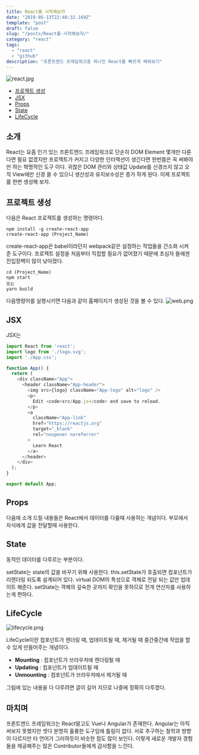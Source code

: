 ```yaml
---
title: React를 시작해보자
date: "2019-05-13T22:40:32.169Z"
template: "post"
draft: false
slug: "/posts/React를-시작해보자/"
category: "react"
tags:
  - "react"
  - "github"
description: "프론트엔드 프레임워크중 하나인 React를 빠르게 배워보기"
---
```


![react.jpg](/media/react.png)

- [프로젝트 생성](#프로젝트-생성)
- [JSX](#JSX)
- [Props](#props)
- [State](#state)
- [LifeCycle](#lifecycle)



## 소개

React는 요즘 인기 있는 프론트엔드 프레임워크로 단순히 DOM Element 몇개만 다룬다면 필요 없겠지만 프로젝트가 커지고 다양한 인터랙션이 생긴다면 한번쯤은 꼭 써봐야만 하는 혁명적인 도구 이다. 귀찮은 DOM 관리와 상태값 Update를 신경쓰지 않고 오직 View에만 신경 쓸 수 있으니 생산성과 유지보수성은 증가 하게 된다. 이제 프로젝트를 한번 생성해 보자.

## 프로젝트 생성

다음은 React 프로젝트를 생성하는 명령어다.

```
npm install -g create-react-app
create-react-app (Project_Name)
```
create-react-app은 babel이라던지 webpack같은 설정하는 작업들을 간소화 시켜준 도구이다. 프로젝트 설정을 처음부터 직접할 필요가 없어졌기 때문에 초심자 들에겐 진입장벽이 많이 낮아졌다. 

```
cd (Project_Name)
npm start
또는
yarn build
```
다음명령어를 실행시키면 다음과 같이 홈페이지가 생성된 것을 볼 수 있다.
![web.png](/media/web.png)

## JSX

JSX는 
```javascript
import React from 'react';
import logo from './logo.svg';
import './App.css';

function App() {
  return (
    <div className="App">
      <header className="App-header">
        <img src={logo} className="App-logo" alt="logo" />
        <p>
          Edit <code>src/App.js</code> and save to reload.
        </p>
        <a
          className="App-link"
          href="https://reactjs.org"
          target="_blank"
          rel="noopener noreferrer"
        >
          Learn React
        </a>
      </header>
    </div>
  );
}

export default App;
```


## Props
다음에 소개 드릴 내용들은 React에서 데이터를 다룰때 사용하는 개념이다.
부모에서 자식에게 값을 전달할때 사용한다.


## State
동적인 데이터를 다루르는 부분이다.

setState는 state의 값을 바꾸기 위해 사용한다. this.setState가 호출되면 컴포넌트가 리렌더링 되도록 설계되어 있다. virtual DOM의 특성으로 객체로 전달 되는 값만 업데이트 해준다.  setState는 객체의 깊숙한 곳까지 확인을 못하므로 전개 연산자를 사용하는게 편하다. 


## LifeCycle

![lifecycle.png](/media/lifecycle.png)

LifeCycle이란 컴포넌트가 렌더링 때, 업데이트될 때, 제거될 때 중간중간에 작업을 할 수 있게 만들어주는 개념이다. 
+ **Mounting** : 컴포넌트가 브라우저에 렌더링될 때 
+ **Updating** : 컴포넌트가 업데이트될 때
+ **Unmounting** : 컴포넌트가 브라우저에서 제거될 때

그림에 있는 내용을 다 다루려면 글이 길어 지므로 나중에 정확히 다루겠다.

## 마치며

프론트엔드 프레임워크는 React말고도 Vue나 Angular가 존재한다. Angular는 아직 써보지 못했지만 셋다 분명히 훌륭한 도구임에 틀림이 없다. 서로 추구하는 철학과 방향이 다르지만 타 언어가 그러하듯이 비슷한 점도 많이 보인다. 이렇게 새로운 개발자 경험들을 제공해주는 많은 Contributor들에게 감사함을 느낀다. 
